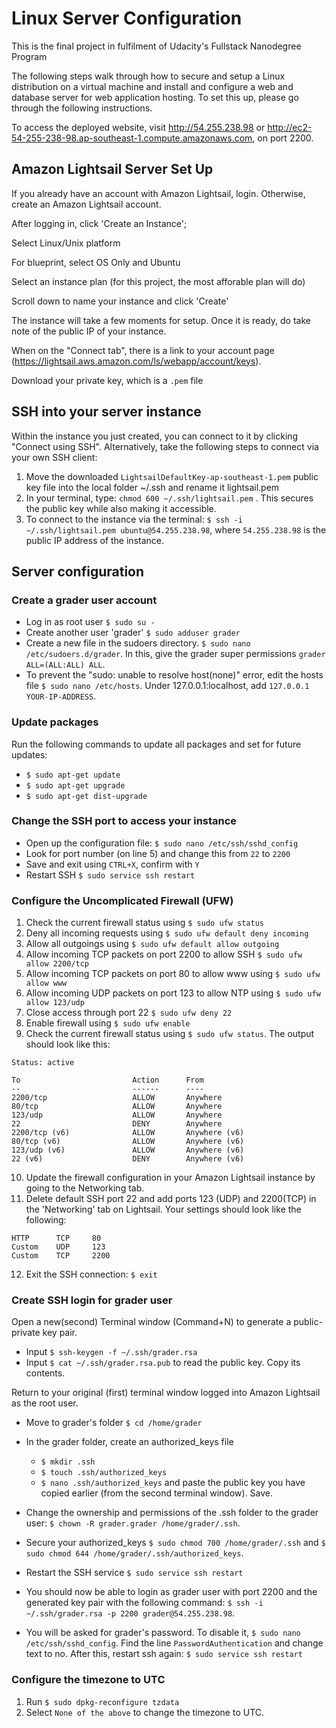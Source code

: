 # Linux Server Configuration

This is the final project in fulfilment of Udacity's Fullstack Nanodegree Program

The following steps walk through how to secure and setup a Linux distribution on a virtual machine and install and configure a web and database server for web application hosting. To set this up, please go through the following instructions.

To access the deployed website, visit http://54.255.238.98 or http://ec2-54-255-238-98.ap-southeast-1.compute.amazonaws.com, on port 2200.

## Amazon Lightsail Server Set Up


If you already have an account with Amazon Lightsail, login. Otherwise, create an Amazon Lightsail account.

After logging in, click 'Create an Instance';

Select Linux/Unix platform

For blueprint, select OS Only and Ubuntu

Select an instance plan (for this project, the most afforable plan will do)

Scroll down to name your instance and click 'Create'

The instance will take a few moments for setup. Once it is ready, do take note of the public IP of your instance.

When on the "Connect tab", there is a link to your account page (https://lightsail.aws.amazon.com/ls/webapp/account/keys).

Download your private key, which is a `.pem` file

## SSH into your server instance


Within the instance you just created, you can connect to it by clicking "Connect using SSH". Alternatively, take the following steps to connect via your own SSH client:

1. Move the downloaded `LightsailDefaultKey-ap-southeast-1.pem` public key file into the local folder ~/.ssh and rename it lightsail.pem
2. In your terminal, type: `chmod 600 ~/.ssh/lightsail.pem` . This secures the public key while also making it accessible.
3. To connect to the instance via the terminal: `$ ssh -i ~/.ssh/lightsail.pem ubuntu@54.255.238.98`, where `54.255.238.98` is the public IP address of the instance.

## Server configuration

### Create a grader user account

* Log in as root user `$ sudo su -`
* Create another user 'grader' `$ sudo adduser grader`
* Create a new file in the sudoers directory. `$ sudo nano /etc/sudoers.d/grader`. In this, give the grader super permissions `grader ALL=(ALL:ALL) ALL`.
* To prevent the "sudo: unable to resolve host(none)" error, edit the hosts file `$ sudo nano /etc/hosts`. Under 127.0.0.1:localhost, add `127.0.0.1 YOUR-IP-ADDRESS`.

### Update packages
Run the following commands to update all packages and set for future updates:

* `$ sudo apt-get update`
* `$ sudo apt-get upgrade`
* `$ sudo apt-get dist-upgrade`

### Change the SSH port to access your instance
   * Open up the configuration file: `$ sudo nano /etc/ssh/sshd_config`
   * Look for port number (on line 5) and change this from `22` to `2200`
   * Save and exit using `CTRL+X`, confirm with `Y`
   * Restart SSH `$ sudo service ssh restart`

### Configure the Uncomplicated Firewall (UFW)
1. Check the current firewall status using `$ sudo ufw status`
2. Deny all incoming requests using `$ sudo ufw default deny incoming`
3. Allow all outgoings using `$ sudo ufw default allow outgoing`
4. Allow incoming TCP packets on port 2200 to allow SSH `$ sudo ufw allow 2200/tcp`
5. Allow incoming TCP packets on port 80 to allow www using `$ sudo ufw allow www`
6. Allow incoming UDP packets on port 123 to allow NTP using `$ sudo ufw allow 123/udp`
7. Close access through port 22 `$ sudo ufw deny 22`
8. Enable firewall using `$ sudo ufw enable`
9. Check the current firewall status using `$ sudo ufw status`. The output should look like this:
```
Status: active

To                         Action      From
--                         ------      ----
2200/tcp                   ALLOW       Anywhere                  
80/tcp                     ALLOW       Anywhere                  
123/udp                    ALLOW       Anywhere                  
22                         DENY        Anywhere                  
2200/tcp (v6)              ALLOW       Anywhere (v6)             
80/tcp (v6)                ALLOW       Anywhere (v6)             
123/udp (v6)               ALLOW       Anywhere (v6)             
22 (v6)                    DENY        Anywhere (v6)
```

10. Update the firewall configuration in your Amazon Lightsail instance by going to the Networking tab.
11. Delete default SSH port 22 and add ports 123 (UDP) and 2200(TCP) in the 'Networking' tab on Lightsail. Your settings should look like the following:
```
HTTP      TCP     80
Custom    UDP     123
Custom    TCP     2200
```
12. Exit the SSH connection: `$ exit`

### Create SSH login for grader user
Open a new(second) Terminal window (Command+N) to generate a public-private key pair.

* Input `$ ssh-keygen -f ~/.ssh/grader.rsa`
* Input `$ cat ~/.ssh/grader.rsa.pub` to read the public key. Copy its contents.

Return to your original (first) terminal window logged into Amazon Lightsail as the root user.

* Move to grader's folder `$ cd /home/grader`
* In the grader folder, create an authorized_keys file
   * `$ mkdir .ssh`
   * `$ touch .ssh/authorized_keys`
   * `$ nano .ssh/authorized_keys` and paste the public key you have copied earlier (from the second terminal window). Save.

* Change the ownership and permissions of the .ssh folder to the grader user: `$ chown -R grader.grader /home/grader/.ssh`.
* Secure your authorized_keys `$ sudo chmod 700 /home/grader/.ssh` and `$ sudo chmod 644 /home/grader/.ssh/authorized_keys`.
* Restart the SSH service `$ sudo service ssh restart`
* You should now be able to login as grader user with port 2200 and the generated key pair with the following command: `$ ssh -i ~/.ssh/grader.rsa -p 2200 grader@54.255.238.98`.
* You will be asked for grader's password. To disable it, `$ sudo nano /etc/ssh/sshd_config`. Find the line `PasswordAuthentication` and change text to no. After this, restart ssh again: `$ sudo service ssh restart`





### Configure the timezone to UTC
1. Run `$ sudo dpkg-reconfigure tzdata`
2. Select `None of the above` to change the timezone to UTC.
